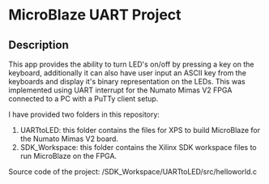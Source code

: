 # MicroBlaze UART Project

## Description
This app provides the ability to turn LED's on/off by pressing a key on the keyboard, 
additionally it can also have user input an ASCII key from the keyboards and display 
it's binary representation on the LEDs.
This was implemented using UART interrupt for the Numato Mimas V2 FPGA connected to a PC with a PuTTy client setup.

I have provided two folders in this repository:
1. UARTtoLED: this folder contains the files for XPS to build MicroBlaze for the Numato Mimas V2 board.
2. SDK_Workspace: this folder contains the Xilinx SDK workspace files to run MicroBlaze on the FPGA.

Source code of the project: /SDK_Workspace/UARTtoLED/src/helloworld.c
